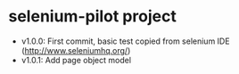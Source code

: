 # selenium-pilot project

* v1.0.0: First commit, basic test copied from selenium IDE (http://www.seleniumhq.org/)
* v1.0.1: Add page object model

